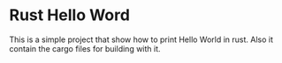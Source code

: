 # Rust Hello Word

This is a simple project that show how to print Hello World in rust.
Also it contain the cargo files for building with it.
